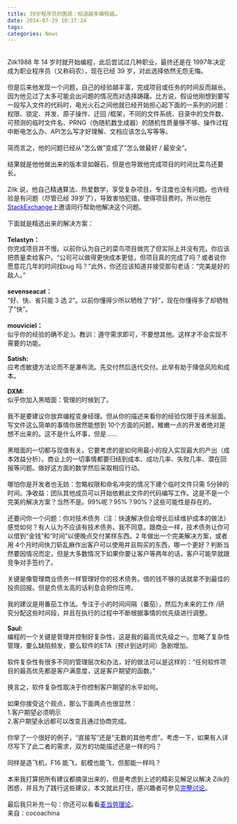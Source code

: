 ```yaml
---
title: 39岁程序员的困惑：知道越多编程越…
date: 2014-07-29 10:37:24
tags: 
categories: News
---
```


<!--more-->


<div id="sina_keyword_ad_area2" class="articalContent   ">
<div style="">
<div style="text-align:center">&nbsp;</div>
<div>Zilk1988 年 14 岁时就开始编程，此后尝试过几种职业，最终还是在 1997年决定成为职业程序员（又称码农），现在已经 39 岁，对此选择依然无怨无悔。</div>
<div>&nbsp;<wbr></div>
<div>但是后来他发现一个问题，自己的经验越丰富，完成项目或任务的时间反而越长。因为他见过了太多可能会出问题的情况而对选择踌躇。比方说，假设他刚想到要写一段写入文件的代码时，电光火石之间他就已经开始担心起下面的一系列的问题：权限、锁定、并发、原子操作、迂回 /框架，不同的文件系统、目录中的文件数、可预测的临时文件名、PRNG（伪随机数生成器）的随机性质量够不够、操作过程中断电怎么办、API怎么写才好理解、文档应该怎么写等等。</div>
<div>&nbsp;<wbr></div>
<div>简而言之，他的问题已经从“怎么做”变成了“怎么做最好 / 最安全”。</div>
<div>&nbsp;<wbr></div>
<div>结果就是他他做出来的版本坚如磐石，但是也导致他完成项目的时间比菜鸟还要长。</div>
<div>&nbsp;<wbr></div>
<div>Zilk 说，他自己精通算法、热爱数学，享受复杂项目，专注度也没有问题。也许经验是有问题（尽管已经 39岁了），导致害怕犯错，使得项目费时。所以他在<a target="_blank" href="http://programmers.stackexchange.com/questions/213708/overcoming-slow-problem-solving-due-to-increased-knowledge-of-what-might-go-wron" target="_blank"><span style="color:#00ff">StackExchange</span></a>上邀请同行帮助他解决这个问题。</div>
<div>&nbsp;<wbr></div>
<div>下面就是精选出来的解决方案：</div>
<div>&nbsp;<wbr></div>
<div><strong style="font-weight:bold">Telastyn：</strong></div>
<div>你完成项目并不慢。以前你认为自己的菜鸟项目做完了但实际上并没有完。你应该把质量卖给客户。“公司可以做得更快成本更低，但项目真的完成了吗？或者说你愿意花几年的时间找bug 吗？”此外，你还应该知道并接受那句老话：“完美是好的敌人。”</div>
<div>&nbsp;<wbr></div>
<div><strong style="font-weight:bold">sevenseacat：</strong></div>
<div>“好、快、省只能 3 选 2”。以前你懂得少所以牺牲了“好”，现在你懂得多了却牺牲了“快”。</div>
<div>&nbsp;<wbr></div>
<div><strong style="font-weight:bold">mouviciel：</strong></div>
<div>&#20284;乎你的经验的确不足:)。教训：遵守需求即可，不要想其他。这样才不会实现不需要的功能。</div>
<div>&nbsp;<wbr></div>
<div><strong style="font-weight:bold">Satish:</strong></div>
<div>应考虑敏捷方法论而不是瀑布流。先交付然后迭代交付。此举有助于降低风险和成本。</div>
<div>&nbsp;<wbr></div>
<div><strong style="font-weight:bold">DXM:</strong></div>
<div>&#20284;乎你加入黑暗面：管理的时候到了。</div>
<div>&nbsp;<wbr></div>
<div>我不是要建议你放弃编程变身经理。但从你的描述来看你的经验仅限于技术层面。写文件这么简单的事情你居然能想到 10个方面的问题，稚嫩一点的开发者绝对是想不出来的。这不是什么坏事，但是……</div>
<div>&nbsp;<wbr></div>
<div>黑暗面的一切都与现&#20540;有关。它要考虑的是如何用最小的投入实现最大的产出（成本效益分析）。商业上的一切事情都要归结到成本、成功几率、失败几率、潜在回报等问题。做好这方面的数学然后采取相应行动。</div>
<div>&nbsp;<wbr></div>
<div>哪怕你是开发者也无妨：忽略权限和命名冲突的情况下建个临时文件只需 5分钟的时间。净收益：团队其他成员可以开始依赖此文件的代码编写工作。这是不是一个完美的解决方案？当然不是。99%呢？95%？90%？这些可能性是存在的。</div>
<div>&nbsp;<wbr></div>
<div>还要问你一个问题：你对技术债务（注：快速解决但会增长后续维护成本的做法）感觉如何？有人认为不应该有技术债务。我不同意。跟商业一样，技术债务让你可以借到“金钱”和“时间”以便晚点交付某样东西。2 年做出一个完美解决方案，或者用 4个月时间快刀斩乱麻作出客户可以使用并且购买的东西，哪一个更好？判断当然要因情况而定，但是大多数情况下如果你要让客户等两年的话，客户可能早就跟竞争对手签约了。</div>
<div>&nbsp;<wbr></div>
<div>关键是像管理商业债务一样管理好你的技术债务。借的钱不够的话就拿不到最佳的投资回报。但是负债太高的话利息会把你压垮。</div>
<div>&nbsp;<wbr></div>
<div>我的建议是用番茄工作法。专注于小的时间间隔（番茄），然后为未来的工作 /研究分配这些时间段，并且在执行的过程中不断根据事情的优先级进行调整。</div>
<div>&nbsp;<wbr></div>
<div><strong style="font-weight:bold">Saul:</strong></div>
<div>编程的一个关键是管理并控制好复杂性，这是我的最高优先级之一。忽略了复杂性管理，要么缺陷频发，要么软件的ETA（预计到达时间）急剧增加。</div>
<div>&nbsp;<wbr></div>
<div>软件复杂性有很多不同的管理层次和办法，好的做法可以是这样的：“任何软件项目的最高优先都是客户满意度，这是客户期望的函数。”</div>
<div>&nbsp;<wbr></div>
<div>换言之，软件复杂性取决于你控制客户期望的水平如何。</div>
<div>&nbsp;<wbr></div>
<div>如果你接受这个观点，那么下面两点也很显然：</div>
<div>1.客户期望必须明示</div>
<div>2.客户期望永远都可以改变且通过协商完成。</div>
<div>&nbsp;<wbr></div>
<div>你举了一个很好的例子，“直接写”还是“无数的其他考虑”。考虑一下，如果有人详尽写下了此二者的需求，双方的功能描述还是一样的吗？</div>
<div>&nbsp;<wbr></div>
<div>同样是造飞机，F16 能飞，航模也能飞，但那能一样吗？</div>
<div>&nbsp;<wbr></div>
<div>本来我打算把所有建议都摘录出来的，但是考虑到上述的精彩见解足以解决 Zilk的困惑，并且为了践行这些建议，本文就此打住，感兴趣者可参见<a target="_blank" href="http://programmers.stackexchange.com/questions/213708/overcoming-slow-problem-solving-due-to-increased-knowledge-of-what-might-go-wron" target="_blank"><span style="color:#00ff">完整讨论</span></a>。</div>
<div>&nbsp;<wbr></div>
<div>最后我只补充一句：你还可以看看<a target="_blank" href="http://www.36kr.com/p/203201.html" target="_blank"><span style="color:#00ff">麦当劳理论</span></a>。</div>
</div>
<div style=""><span style="font-size:14px; float:left">来自：cocoachina</span></div>
</div>
